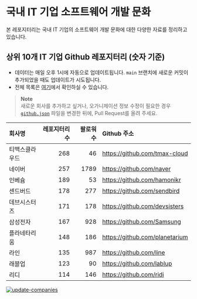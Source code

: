 # 국내 IT 기업 소프트웨어 개발 문화
본 레포지터리는 국내 IT 기업의 소프트웨어 개발 문화에 대한 다양한 자료를 정리하고 있습니다.

## 상위 10개 IT 기업 Github 레포지터리 (숫자 기준)

- 데이터는 매일 오후 1시에 자동으로 업데이트됩니다. `main` 브랜치에 새로운 커밋이 추가되었을 때도 업데이트가 시도됩니다.
- 전체 목록은 [여기](./github.md)에서 확인하실 수 있습니다.

> **Note**<br />
> 새로운 회사를 추가하고 싶거나, 오가니제이션 정보 수정이 필요한 경우 [`github.json`](./github.json) 파일을 변경한 뒤에, Pull Request를 올려 주세요.

<!-- MARKDOWN_TABLE(GITHUB): START -->

| **회사명** | **레포지터리 수** | **팔로워 수** | **Github 주소** |
|:---|---:|---:|:---|
| 티맥스클라우드 | 268 | 46 | https://github.com/tmax-cloud |
| 네이버 | 257 | 1789 | https://github.com/naver |
| 인베슘 | 189 | 53 | https://github.com/hamonikr |
| 센드버드 | 178 | 277 | https://github.com/sendbird |
| 데브시스터즈 | 171 | 178 | https://github.com/devsisters |
| 삼성전자 | 167 | 928 | https://github.com/Samsung |
| 플라네타리움 | 148 | 186 | https://github.com/planetarium |
| 라인 | 135 | 987 | https://github.com/line |
| 래블업 | 123 | 90 | https://github.com/lablup |
| 리디 | 114 | 146 | https://github.com/ridi |

<!-- MARKDOWN_TABLE(GITHUB): END -->

[![update-companies](https://github.com/JunRadish/korea-devculture/actions/workflows/update.yaml/badge.svg?branch=main)](https://github.com/JunRadish/korea-devculture/actions/workflows/update.yaml)